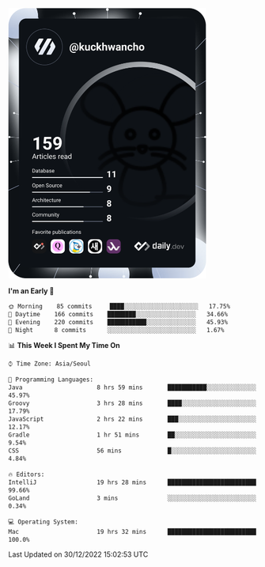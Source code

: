 <a href="https://app.daily.dev/kuckhwancho"><img src="https://github.com/kuckjwi0928/kuckjwi0928/blob/master/devcard.svg" width="400" alt="Kuckjwi Devcard"/></a>

<!--START_SECTION:waka-->
**I'm an Early 🐤** 

```text
🌞 Morning    85 commits     ████░░░░░░░░░░░░░░░░░░░░░   17.75% 
🌆 Daytime    166 commits    ████████░░░░░░░░░░░░░░░░░   34.66% 
🌃 Evening    220 commits    ███████████░░░░░░░░░░░░░░   45.93% 
🌙 Night      8 commits      ░░░░░░░░░░░░░░░░░░░░░░░░░   1.67%

```


📊 **This Week I Spent My Time On** 

```text
⌚︎ Time Zone: Asia/Seoul

💬 Programming Languages: 
Java                     8 hrs 59 mins       ███████████░░░░░░░░░░░░░░   45.97% 
Groovy                   3 hrs 28 mins       ████░░░░░░░░░░░░░░░░░░░░░   17.79% 
JavaScript               2 hrs 22 mins       ███░░░░░░░░░░░░░░░░░░░░░░   12.17% 
Gradle                   1 hr 51 mins        ██░░░░░░░░░░░░░░░░░░░░░░░   9.54% 
CSS                      56 mins             █░░░░░░░░░░░░░░░░░░░░░░░░   4.84%

🔥 Editors: 
IntelliJ                 19 hrs 28 mins      █████████████████████████   99.66% 
GoLand                   3 mins              ░░░░░░░░░░░░░░░░░░░░░░░░░   0.34%

💻 Operating System: 
Mac                      19 hrs 32 mins      █████████████████████████   100.0%

```


 Last Updated on 30/12/2022 15:02:53 UTC
<!--END_SECTION:waka-->
